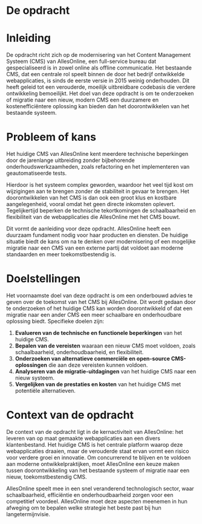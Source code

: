 # **De opdracht**

# Inleiding

De opdracht richt zich op de modernisering van het Content Management Systeem (CMS) van AllesOnline, een full-service bureau dat gespecialiseerd is in zowel online als offline communicatie. Het bestaande CMS, dat een centrale rol speelt binnen de door het bedrijf ontwikkelde webapplicaties, is sinds de eerste versie in 2015 weinig onderhouden. Dit heeft geleid tot een verouderde, moeilijk uitbreidbare codebasis die verdere ontwikkeling bemoeilijkt. Het doel van deze opdracht is om te onderzoeken of migratie naar een nieuw, modern CMS een duurzamere en kostenefficiëntere oplossing kan bieden dan het doorontwikkelen van het bestaande systeem.

# Probleem of kans

Het huidige CMS van AllesOnline kent meerdere technische beperkingen door de jarenlange uitbreiding zonder bijbehorende onderhoudswerkzaamheden, zoals refactoring en het implementeren van geautomatiseerde tests. 

Hierdoor is het systeem complex geworden, waardoor het veel tijd kost om wijzigingen aan te brengen zonder de stabiliteit in gevaar te brengen. Het doorontwikkelen van het CMS is dan ook een groot klus en kostbare aangelegenheid, vooral omdat het geen directe inkomsten oplevert. Tegelijkertijd beperken de technische tekortkomingen de schaalbaarheid en flexibiliteit van de webapplicaties die AllesOnline met het CMS bouwt.

Dit vormt de aanleiding voor deze opdracht. AllesOnline heeft een duurzaam fundament nodig voor haar producten en diensten. De huidige situatie biedt de kans om na te denken over modernisering of een mogelijke migratie naar een CMS van een externe partij dat voldoet aan moderne standaarden en meer toekomstbestendig is.

# Doelstellingen

Het voornaamste doel van deze opdracht is om een onderbouwd advies te geven over de toekomst van het CMS bij AllesOnline. Dit wordt gedaan door te onderzoeken of het huidige CMS kan worden doorontwikkeld of dat een migratie naar een ander CMS een meer schaalbare en onderhoudbare oplossing biedt. Specifieke doelen zijn:

1. **Evalueren van de technische en functionele beperkingen** van het huidige CMS.
2. **Bepalen van de vereisten** waaraan een nieuw CMS moet voldoen, zoals schaalbaarheid, onderhoudbaarheid, en flexibiliteit.
3. **Onderzoeken van alternatieve commerciële en open-source CMS-oplossingen** die aan deze vereisten kunnen voldoen.
4. **Analyseren van de migratie-uitdagingen** van het huidige CMS naar een nieuw systeem.
5. **Vergelijken van de prestaties en kosten** van het huidige CMS met potentiële alternatieven.

# Context van de opdracht

De context van de opdracht ligt in de kernactiviteit van AllesOnline: het leveren van op maat gemaakte webapplicaties aan een divers klantenbestand. Het huidige CMS is het centrale platform waarop deze webapplicaties draaien, maar de verouderde staat ervan vormt een risico voor verdere groei en innovatie. Om concurrerend te blijven en te voldoen aan moderne ontwikkelpraktijken, moet AllesOnline een keuze maken tussen doorontwikkeling van het bestaande systeem of migratie naar een nieuw, toekomstbestendig CMS.

AllesOnline speelt mee in een snel veranderend technologisch sector, waar schaalbaarheid, efficiëntie en onderhoudbaarheid zorgen voor een competitief voordeel. AllesOnline moet deze aspecten meenemen in hun afweging om te bepalen welke strategie het beste past bij hun langetermijnvisie.